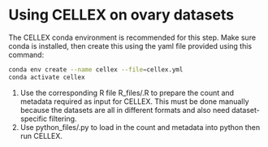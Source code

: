 # Using CELLEX on ovary datasets
The CELLEX conda environment is recommended for this step. Make sure conda is installed, then create this using the yaml file provided using this command:
``` bash
conda env create --name cellex --file=cellex.yml
conda activate cellex
```
1. Use the corresponding R file R_files/<accession>.R to prepare the count and metadata required as input for CELLEX. 
This must be done manually because the datasets are all in different formats and also need dataset-specific filtering.
2. Use python_files/<accession>.py to load in the count and metadata into python then run CELLEX.
